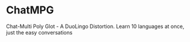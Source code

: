# ChatMPG
Chat-Multi Poly Glot - A DuoLingo Distortion. Learn 10 languages at once, just the easy conversations
